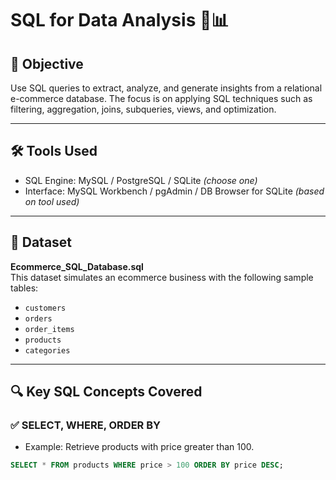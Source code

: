 # SQL for Data Analysis 🧠📊

## 📁 Objective
Use SQL queries to extract, analyze, and generate insights from a relational e-commerce database. The focus is on applying SQL techniques such as filtering, aggregation, joins, subqueries, views, and optimization.

---

## 🛠 Tools Used
- SQL Engine: MySQL / PostgreSQL / SQLite *(choose one)*
- Interface: MySQL Workbench / pgAdmin / DB Browser for SQLite *(based on tool used)*

---

## 🧾 Dataset
**Ecommerce_SQL_Database.sql**  
This dataset simulates an ecommerce business with the following sample tables:
- `customers`
- `orders`
- `order_items`
- `products`
- `categories`

---

## 🔍 Key SQL Concepts Covered

### ✅ SELECT, WHERE, ORDER BY
- Example: Retrieve products with price greater than 100.
```sql
SELECT * FROM products WHERE price > 100 ORDER BY price DESC;
